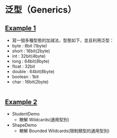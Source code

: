 # 泛型（Generics）

## [Example 1](https://github.com/changemyminds/Java-Notes/tree/master/Generics/Example1)
- 寫一個多種型態的加減法，型態如下，並且利用泛型：
- byte    : 8bit (1byte)
- short   : 16bit(2byte)
- int     : 32bit(4byte)
- long    : 64bit(8byte)
- float   : 32bit
- double  : 64bit(8byte)
- boolean :  1bit
- char    : 16bit(2byte)
<br><br>

## [Example 2](https://github.com/changemyminds/Java-Notes/tree/master/Generics/Example2)
- StudentDemo
  - 瞭解 Wildcards(通用型別)
- ShapeDemo
  - 瞭解 Bounded Wildcards(限制類型的通用型別)
